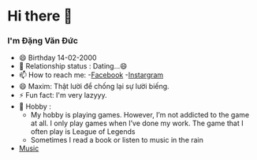 # Hi there 👋


### I'm Đặng Văn Đức
- 😄 Birthday 14-02-2000 
- 👯 Relationship status : Dating...😄
- 📫 How to reach me:
   -[Facebook](https://www.facebook.com/duccnhii)
   -[Instargram](https://www.instagram.com/dangduc_/)
- 😄 Maxim: Thật lười để chống lại sự lười biếng.
- ⚡ Fun fact: I'm very lazyyy.
- 🌱 Hobby :
   - My hobby is playing games. However, I’m not addicted to the game at all. I only play games when I’ve done my work. The game that I often play is League of Legends
   - Sometimes I read a book or listen to music in the rain
- [Music](https://soundcloud.com/kh-i-nguy-n-772586147/k-c-n-trong-th-nh-ph-vi-t-b-i)
